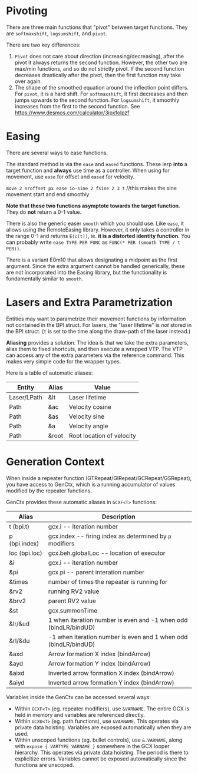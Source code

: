 # Pivoting

There are three main functions that "pivot" between target functions. They are `softmaxshift`, `logsumshift`, and `pivot`. 

There are two key differences:

1. `Pivot` does not care about direction (increasing/decreasing), after the pivot it always returns the second function. However, the other two are max/min functions, and so do not strictly pivot. If the second function decreases drastically after the pivot, then the first function may take over again.
2. The shape of the smoothed equation around the inflection point differs. For `pivot`, it is a hard shift. For `softmaxshift`, it first decreases and then jumps upwards to the second function. For `logsumshift`, it smoothly increases from the first to the second function. See https://www.desmos.com/calculator/3ipxfolpzf

# Easing

There are several ways to ease functions.

The standard method is via the `ease` and `eased` functions. These lerp **into** a target function and **always** use time as a controller. When using for movement, use `ease` for offset and `eased` for velocity.

`move 2 nroffset px ease io-sine 2 fsine 2 3 t` //this makes the sine movement start and end smoothly

**Note that these two functions asymptote towards the target function**. They do **not** return a 0-1 value.

There is also the generic easer `smooth` which you should use. Like `ease`, it allows using the RemoteEasing library. However, it only takes a controller in the range 0-1 and returns `E(c(t))`, ie. **it is a distorted identity function**. You can probably write `ease TYPE PER FUNC` as `FUNC(* PER (smooth TYPE / t PER))`.

There is a variant E0m10 that allows designating a midpoint as the first argument. Since the extra argument cannot be handled generically, these are not incorporated into the Easing library, but the functionality is fundamentally similar to `smooth`. 

# Lasers and Extra Parametrization

Entities may want to parametrize their movement functions by information not contained in the BPI struct. For lasers, the "laser lifetime" is *not* stored in the BPI struct. (`t` is set to the time along the draw-path of the laser instead.)

**Aliasing** provides a solution. The idea is that we take the extra parameters, alias them to fixed shortcuts, and then execute a wrapped VTP. The VTP can access any of the extra parameters via the reference command. This makes very simple code for the wrapper types.

Here is a table of automatic aliases:

| Entity      | Alias | Value                     |
| ----------- | ----- | ------------------------- |
| Laser/LPath | &lt   | Laser lifetime            |
| Path        | &ac   | Velocity cosine           |
| Path        | &as   | Velocity sine             |
| Path        | &a    | Velocity angle            |
| Path        | &root | Root location of velocity |

# Generation Context

When inside a repeater function (GTRepeat/GIRepeat/GCRepeat/GSRepeat), you have access to GenCtx, which is a running accumulator of values modified by the repeater functions.

GenCtx provides these automatic aliases in `GCXF<T>` functions:

| Alias         | Description                                                  |
| ------------- | ------------------------------------------------------------ |
| t (bpi.t)     | gcx.i -- iteration number                                    |
| p (bpi.index) | gcx.index -- firing index as determined by `p` modifiers     |
| loc (bpi.loc) | gcx.beh.globalLoc -- location of executor                    |
| &i            | gcx.i -- iteration number                                    |
| &pi           | gcx.pi -- parent interation number                           |
| &times        | number of times the repeater is running for                  |
| &rv2          | running RV2 value                                            |
| &brv2         | parent RV2 value                                             |
| &st           | gcx.summonTime                                               |
| &lr/&ud       | 1 when iteration number is even and -1 when odd (bindLR/bindUD) |
| &rl/&du       | -1 when iteration number is even and 1 when odd (bindLR/bindUD) |
| &axd          | Arrow formation X index (bindArrow)                          |
| &ayd          | Arrow formation Y index (bindArrow)                          |
| &aixd         | Inverted arrow formation X index (bindArrow)                 |
| &aiyd         | Inverted arrow formation Y index (bindArrow)                 |

Variables inside the GenCtx can be accessed several ways:

- Within `GCXF<T>` (eg. repeater modifiers), use `&VARNAME`. The entire GCX is held in memory and variables are referenced directly. 
- Within `GCXU<T>` (eg. path functions), use `&VARNAME`. This operates via private data hoisting. Variables are exposed automatically when they are used.
- Within unscoped functions (eg. bullet controls), use `&.VARNAME`, along with `expose { VARTYPE VARNAME }` somewhere in the GCX looper hierarchy. This operates via private data hoisting. The period is there to explicitize errors. Variables cannot be exposed automatically since the functions are unscoped. 